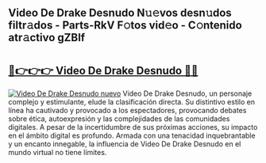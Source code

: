 ## Video De Drake Desnudo N𝚞𝚎vos desn𝚞dos filtr𝚊dos - Parts-RkV F𝚘tos vid𝚎o - C𝚘ntenido atr𝚊ctivo gZBIf

# <h2><a href="http://mbdlde.tromn.icu/?c=Video+De+Drake+Desnudo">🔗👉👉👉 Video De Drake Desnudo 🔗🔗</a></h2>

[![Video De Drake Desnudo nuevo](https://i.imgur.com/pEAQMta.gif)](http://mbdlde.tromn.icu/?c=Video+De+Drake+Desnudo)
Video De Drake Desnudo, un personaje complejo y estimulante, elude la clasificación directa. Su distintivo estilo en línea ha cautivado y provocado a los espectadores, provocando debates sobre ética, autoexpresión y las complejidades de las comunidades digitales. A pesar de la incertidumbre de sus próximas acciones, su impacto en el ámbito digital es profundo. Armada con una tenacidad inquebrantable y un encanto innegable, la influencia de Video De Drake Desnudo en el mundo virtual no tiene límites.
